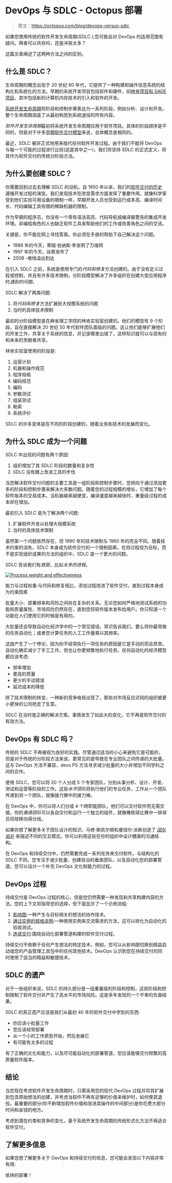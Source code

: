 # DevOps 与 SDLC - Octopus 部署

> 原文：<https://octopus.com/blog/devops-versus-sdlc>

如果您使用传统的软件开发生命周期(SDLC ),您可能会对 DevOps 的适用范围有疑问。两者可以共存吗，还是冲突太多？

这篇文章阐述了这两种方法之间的区别。

## 什么是 SDLC？

生命周期的概念出现于 20 世纪 60 年代，它提供了一种构建和操作信息系统的结构化和系统化的方法。早期的系统开发项目包括软件和硬件，如[林肯项目和 SAGE 项目](https://www.ll.mit.edu/about/history/sage-semi-automatic-ground-environment-air-defense-system)，其中包括新的计算机内存技术的引入和软件的开发。

[系统开发生命周期](https://en.wikipedia.org/wiki/Systems_development_life_cycle)将阶段和控制步骤表达为一系列阶段，例如分析、设计和开发。整个生命周期涵盖了从最初构思到系统退役的所有内容。

*软件开发生命周期*最初将系统开发生命周期应用于软件项目。具体的阶段顺序是不同的，但是对于许多[早期软件交付模型](https://octopus.com/devops/history/early-software-delivery-models/)来说，总体概念是相同的。

最近，SDLC 被非正式地用来指代任何软件开发过程。由于我们不能将 DevOps 与每一个可能的过程进行比较(这是其中之一)，我们将坚持 SDLC 的正式定义，将其作为软件交付的传统分阶段方法。

## 为什么要创建 SDLC？

你需要回到过去去理解 SDLC 的动机。自 1950 年以来，我们的[软件交付的历史](https://www.octopus.com/devops/history/)遵循开发过程的演变。我们发现技术在改变需求方面发挥了重要作用。就像科学家受到他们实验可用设备的限制一样，早期开发人员也受到运行成本高、编译时间长、代码编辑工具有限的稀缺机器的限制。

作为早期的程序员，你没有一个带有语法高亮、代码导航或编译器警告的集成开发环境。非编程角色的人也缺乏软件工具来帮助他们的工作或改善角色之间的交流。

关键是，你不能在网上寻找答案。你必须在手册的帮助下自己解决这个问题。

*   1989 年的今天，蒂姆·伯纳斯·李发明了万维网
*   1997 年的今天，谷歌发布了
*   2008 -堆栈溢出到达

在引入 SDLC 之前，系统是使用专门的*代码和修复*方法创建的。由于没有定义过程或控制，并且有许多技术限制，分阶段模型解决了许多组织在创建大型应用程序时*遇到的问题。*

SDLC 解决了两类问题:

1.  将*代码和修复*方法扩展到大规模系统的问题
2.  当时的具体技术限制

最初的分阶段模型是在麻省理工学院的林肯实验室创建的。他们的模型有 9 个阶段，旨在直接解决 20 世纪 50 年代软件团队面临的问题。这让他们能够扩展他们的开发工作，共享关于系统的信息，并记录哪里出错了，这样知识就可以与现有的和未来的贡献者共享。

林肯实验室使用的阶段是:

1.  运营计划
2.  机器和操作规范
3.  程序规格
4.  编码规范
5.  编码
6.  参数测试
7.  组装测试
8.  勒索
9.  系统评价

SDLC 的许多变体是在不同的阶段创建的，随着业务和技术的发展而变化。

## 为什么 SDLC 成为一个问题

SDLC 中出现的问题有两个原因:

1.  组织增加了其 SDLC 阶段的数量和复杂性
2.  SDLC 没有跟上改进工具的步伐

当您解决软件交付问题的主要工具是一组阶段和控制步骤时，您倾向于通过添加更多的阶段和控制步骤来解决大多数问题。随着您的过程规模的增长，它增加了每个软件版本的交易成本。当机器越来越便宜，编译速度越来越快时，重量级过程的成本却在增加。

最初引入 SDLC 是为了解决两个问题:

1.  扩展软件开发以处理大规模系统
2.  当时的具体技术限制

虽然第一个问题依然存在，但 1990 年的技术限制与 1960 年的完全不同。随着技术约束的消失，SDLC 本身成为软件交付的一个限制因素。在将过程视为目标，而不是实现组织成果的方法的组织中，SDLC 是一个更大的问题。

SDLC 告诉我们有*就是*，比如*太多的进程*。

[![Process weight and effectiveness](img/034de20b78976a91e175584051ca0bd1.png)](#) 

能力与过程权重:与代码和修复相比，添加过程改进了软件交付，直到过程本身成为约束因素

批量大小、部署频率和风险之间存在复杂的关系。无论您如何严格地测试系统的功能和质量属性，市场风险仍然存在，直到您将软件版本发布给用户。你只知道一个功能在人们使用它的时候是有用的。

大批量还会导致自动化经济学中的一个常见错误。常识告诉我们，要么将你最常做的任务自动化；或者您计算任务的人工工作量乘以其频率。

这就产生了一个悖论，因为你不经常执行一项任务的原因是它是手动的而且昂贵。自动化确实减少了手工工作，但也让你更频繁地执行任务。任何自动化的经济模型都应该考虑:

*   频率增加
*   更高的质量
*   更少的手动错误
*   延迟成本的降低

除了技术限制的转变，一种新的竞争格局出现了，那些对市场反应迟钝的组织被更小更快的公司抢走了生意。

SDLC 在当时是正确的解决方案。事情发生了如此大的变化，它不再是软件交付的有效方法。

## DevOps 有 SDLC 吗？

传统的 SDLC 不再被视为良好的实践。尽管通过适当的小心来避免它是可能的，但是对于传统的分阶段方法来说，更常见的是导致在专业团队之间传递的大批量。这与 DevOps 方法不兼容，devo PS 方法寻求减少批量的大小并增加不同学科之间的合作。

使用 SDLC，您可以将 20 个人分成 5 个专家团队，分别从事分析、设计、开发、测试和运营等阶段的工作。这些*水平团队*将执行他们的专业任务，工作从一个团队传递到另一个团队，就像接力赛中的接力棒。

在 DevOps 中，你可以将人们分成 4 个跨职能团队，他们可以交付软件而无需交接。你的*垂直团队*可以各自交付和运行一个独立的组件，就像橄榄球比赛中一排球员将球移向得分线。

如果你想了解更多关于团队设计的知识，马修·斯凯尔顿和曼纽尔·派斯创造了 [*团队拓扑*](https://teamtopologies.com/) 来描述不同的交互模式。你可以利用这些在你的组织中设计健康的沟通结构。

在 DevOps 和持续交付中，仍然需要完成一系列任务来交付软件。与结构化的 SDLC 不同，您专注于减少批量、创建自治的垂直团队，以及自动化您的部署管道。您可以设计一个补充 DevOps 文化和能力的过程。

## DevOps 过程

持续交付是 DevOps 过程的核心，但是您仍然需要一种发现和共享构建内容的方法。您的上下文将指导您的选择，但下面显示了一个示例流程:

1.  [影响图](https://www.impactmapping.org/):一种产生与目标相关的想法的协作技术。
2.  [通过实例的规格说明](https://en.wikipedia.org/wiki/Specification_by_example):一种使用实例来交流需求的方法，这可以转化为自动化的验收测试。
3.  [连续交付](https://octopus.com/devops/continuous-delivery/):围绕自动化部署管道构建的软件交付过程。

持续交付不依赖于任何产生想法的特定技术。例如，您可以从影响图切换到精益启动或您的产品管理工具包中的任何其他技术。DevOps 认识到您在持续交付的同时使用了适当的精益和敏捷技术。

## SDLC 的遗产

对于一些组织来说，SDLC 的持久部分是一组重量级的阶段和控制，这些阶段和控制限制了软件交付并产生了高水平的市场风险。这是多年发现的一个不幸的负面结果。

SDLC 的真正遗产应该是我们从最初 40 年的软件交付中学到的东西:

*   你应该小批量工作
*   您应该经常部署
*   从一个小的工作原型开始，然后发展它
*   有可能有太多的过程

有了正确的文化和能力，以及尽可能自动化的部署管道，您应该能够交付频繁的高质量软件版本。

## 结论

当您现在考虑软件开发生命周期时，只需采用您的现代 DevOps 过程并将其扩展到包含原始想法的创建，并考虑当软件不再有足够的价值来维护时，如何使其退役。最重要的部分(你不断增加软件价值和改进其操作的中间部分)是你花费大部分时间和金钱的地方。

考虑到潜在约束和竞争的变化，基于系统开发生命周期的传统形式化方法不再适合软件交付。

## 了解更多信息

如果您想了解更多关于 DevOps 和持续交付的信息，您可能会发现以下内容非常有用:

愉快的部署！